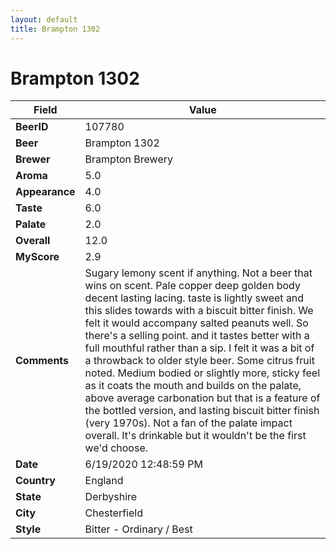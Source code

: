 ```yaml
---
layout: default
title: Brampton 1302
---
```


# Brampton 1302

| Field         | Value     |
|---------------|-----------|
| **BeerID** | 107780 |
| **Beer** | Brampton 1302 |
| **Brewer** | Brampton Brewery |
| **Aroma** | 5.0 |
| **Appearance** | 4.0 |
| **Taste** | 6.0 |
| **Palate** | 2.0 |
| **Overall** | 12.0 |
| **MyScore** | 2.9 |
| **Comments** | Sugary lemony scent if anything. Not a beer that wins on scent. Pale copper deep golden body decent lasting lacing. taste is lightly sweet and this slides towards with a biscuit bitter finish. We felt it would accompany salted peanuts well. So there's a selling point. and it tastes better with a full mouthful rather than a sip. I felt it was a bit of a throwback to older style beer. Some citrus fruit noted. Medium bodied or slightly more, sticky feel as it coats the mouth and builds on the palate, above average carbonation but that is a feature of the bottled version, and lasting biscuit bitter finish (very 1970s). Not a fan of the palate impact overall. It's drinkable but it wouldn't be the first we'd choose. |
| **Date** | 6/19/2020 12:48:59 PM |
| **Country** | England |
| **State** | Derbyshire |
| **City** | Chesterfield |
| **Style** | Bitter - Ordinary / Best |
